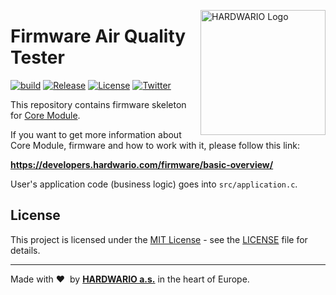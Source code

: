 <a href="https://www.hardwario.com/"><img src="https://www.hardwario.com/ci/assets/hw-logo.svg" width="200" alt="HARDWARIO Logo" align="right"></a>

# Firmware Air Quality Tester

[![build](https://github.com/hardwario/twr-radio-air-quality-monitor/actions/workflows/main.yml/badge.svg)](https://github.com/hardwario/twr-radio-air-quality-monitor/actions/workflows/main.yml)
[![Release](https://img.shields.io/github/release/bigclownprojects/bcf-radio-air-quality-monitor.svg)](https://github.com/bigclownprojects/bcf-radio-air-quality-monitor/releases)
[![License](https://img.shields.io/github/license/bigclownprojects/bcf-radio-air-quality-monitor.svg)](https://github.com/bigclownprojects/bcf-radio-air-quality-monitor/blob/master/LICENSE)
[![Twitter](https://img.shields.io/twitter/follow/hardwario_en.svg?style=social&label=Follow)](https://twitter.com/hardwario_en)

This repository contains firmware skeleton for [Core Module](https://shop.bigclown.com/core-module).

If you want to get more information about Core Module, firmware and how to work with it, please follow this link:

**https://developers.hardwario.com/firmware/basic-overview/**

User's application code (business logic) goes into `src/application.c`.

## License

This project is licensed under the [MIT License](https://opensource.org/licenses/MIT/) - see the [LICENSE](LICENSE) file for details.

---

Made with &#x2764;&nbsp; by [**HARDWARIO a.s.**](https://www.hardwario.com/) in the heart of Europe.

